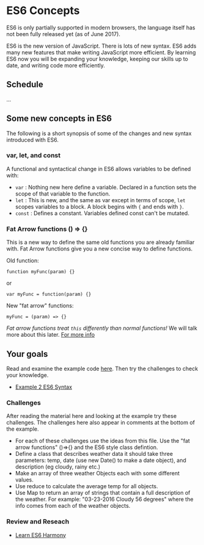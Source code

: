 # ES6 Concepts 

ES6 is only partially supported in modern browsers, the language itself has not been fully 
released yet (as of June 2017). 

ES6 is the new version of JavaScript. There is lots of new syntax. ES6 adds many new 
features that make writing JavaScript more efficient. By learning ES6 now you will be 
expanding your knowledge, keeping our skills up to date, and writing code more efficiently.

## Schedule 

...

## Some new concepts in ES6

The following is a short synopsis of some of the changes and new syntax introduced 
with ES6.

### var, let, and const

A functional and syntactical change in ES6 allows variables to be defined with:

- `var` : Nothing new here define a variable. Declared in a function sets the scope of that variable to the function. 
- `let` : This is new, and the same as var except in terms of scope, `let` scopes variables to a block. A block begins with `{` and ends with `}`. 
- `const` : Defines a constant. Variables defined const can't be mutated. 

### Fat Arrow functions () => {}

This is a new way to define the same old functions you are already familiar with. 
Fat Arrow functions give you a new concise way to define functions. 

Old function: 

```
function myFunc(param) {}
```

or 

```
var myFunc = function(param) {}
```

New "fat arrow" functions: 

```
myFunc = (param) => {}
```

*Fat arrow functions treat `this` differently than normal functions!* We will talk more
about this later. [For more info](http://exploringjs.com/es6/ch_arrow-functions.html#sec_traditional-functions-bad-non-methods)

## Your goals

Read and examine the example code [here](./index.html). Then try the challenges to check your knowledge. 

- [Example 2 ES6 Syntax](./index.html)

### Challenges 

After reading the material here and looking at the example try these challenges. The challenges
here also appear in comments at the bottom of the example. 

- For each of these challenges use the ideas from this file. Use the "fat arrow functions" 
()=>{} and the ES6 style class defintion.
- Define a class that describes weather data it should take three parameters:
temp, date (use new Date() to make a date object), and description (eg cloudy, rainy etc.)
- Make an array of three weather Objects each with some different values. 
- Use reduce to calculate the average temp for all objects. 
- Use Map to return an array of strings that contain a full description of the weather. 
For example: "03-23-2016 Cloudy 56 degrees" where the info comes from each of the weather objects. 

### Review and Reseach

- [Learn ES6 Harmony](http://learnharmony.org/#/?_k=1udm62)

